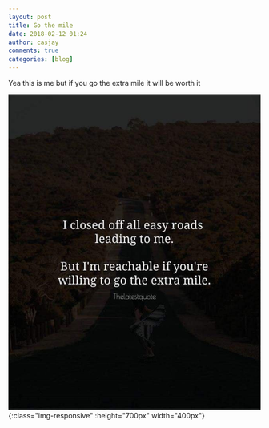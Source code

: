 ```yaml
---
layout: post
title: Go the mile
date: 2018-02-12 01:24
author: casjay
comments: true
categories: [blog]
---
```


Yea this is me but if you go the extra mile it will be worth it  
  
![Image](https://github.com/malaks-us/jason/raw/master/wp-content/uploads/2018/02/fb_img_15184165389688882003591551268174.jpg){:class="img-responsive" :height="700px" width="400px"}  
